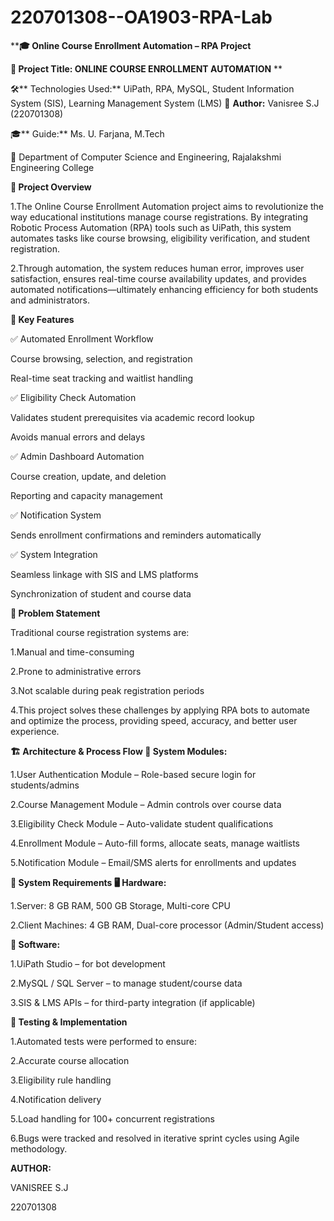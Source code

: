 # 220701308--OA1903-RPA-Lab

****🎓 Online Course Enrollment Automation – RPA Project**

**🔗 Project Title: ONLINE COURSE ENROLLMENT AUTOMATION**
**

🛠️** Technologies Used:** UiPath, RPA, MySQL, Student Information System (SIS), Learning Management System (LMS)
👤 **Author:** Vanisree S.J (220701308)

🎓** Guide:** Ms. U. Farjana, M.Tech

📍 Department of Computer Science and Engineering, Rajalakshmi Engineering College

**📌 Project Overview**

1.The Online Course Enrollment Automation project aims to revolutionize the way educational institutions manage course registrations. By integrating Robotic Process Automation (RPA) tools such as UiPath, this system automates tasks like course browsing, eligibility verification, and student registration.

2.Through automation, the system reduces human error, improves user satisfaction, ensures real-time course availability updates, and provides automated notifications—ultimately enhancing efficiency for both students and administrators.


**🎯 Key Features**

✅ Automated Enrollment Workflow

Course browsing, selection, and registration

Real-time seat tracking and waitlist handling

✅ Eligibility Check Automation

Validates student prerequisites via academic record lookup

Avoids manual errors and delays

✅ Admin Dashboard Automation

Course creation, update, and deletion

Reporting and capacity management

✅ Notification System

Sends enrollment confirmations and reminders automatically

✅ System Integration

Seamless linkage with SIS and LMS platforms

Synchronization of student and course data


**🧠 Problem Statement**

Traditional course registration systems are:

1.Manual and time-consuming

2.Prone to administrative errors

3.Not scalable during peak registration periods

4.This project solves these challenges by applying RPA bots to automate and optimize the process, providing speed, accuracy, and better user experience.


**🏗️ Architecture & Process Flow
🔄 System Modules:**

1.User Authentication Module – Role-based secure login for students/admins

2.Course Management Module – Admin controls over course data

3.Eligibility Check Module – Auto-validate student qualifications

4.Enrollment Module – Auto-fill forms, allocate seats, manage waitlists

5.Notification Module – Email/SMS alerts for enrollments and updates



**🔧 System Requirements
🖥️ Hardware:**


1.Server: 8 GB RAM, 500 GB Storage, Multi-core CPU

2.Client Machines: 4 GB RAM, Dual-core processor (Admin/Student access)


**💾 Software:**

1.UiPath Studio – for bot development

2.MySQL / SQL Server – to manage student/course data

3.SIS & LMS APIs – for third-party integration (if applicable)


**🧪 Testing & Implementation**

1.Automated tests were performed to ensure:

2.Accurate course allocation

3.Eligibility rule handling

4.Notification delivery

5.Load handling for 100+ concurrent registrations

6.Bugs were tracked and resolved in iterative sprint cycles using Agile methodology.


**AUTHOR:**

VANISREE S.J

220701308
